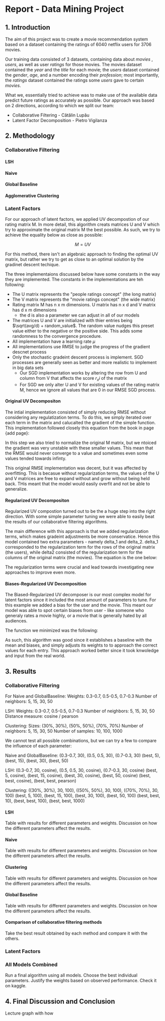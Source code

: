 # Report - Data Mining Project

## 1. Introduction

The aim of this project was to create a movie recommendation system
based on a dataset containing the ratings of 6040 netflix users for
3706 movies. 

Our training data consisted of 3 datasets, containing data about *movies*
, *users*, as well as user *ratings* for those movies. The movies dataset contained the
*year* and the *title* for each movie; the *users* dataset contained the *gender*, *age*, and a
number encoding their *profession*; most importantly, the *ratings* dataset
contained the ratings some *users* gave to certain *movies*.

What we, essentially tried to achieve was to make use of the available data  predict future ratings as accurately as possible. 
Our approach was based on 2 directions, according to which we split our team:

* Collaborative Filtering - Cătălin Lupău
* Latent Factor Decomposition - Pietro Vigilanza



## 2. Methodology

### Collaborative Filtering

#### LSH 

#### Naive

#### Global Baseline 

#### Agglomerative Clustering 

### Latent Factors

For our approach of latent factors, we applied UV decompostion of our rating matrix M. In more detail, this algorithm creats matrices U and V which try to approximate the original matrix M the best possible. As such, we try to achieve the equality below as close as possible:

$$
M = UV
$$


For this method, there isn't an algebraic approach to finding the optimal UV matrix, but rather we try to get as close to an optimal solution by the gradinet descent techique.

The three implementaions discussed below have some constants in the way they are implemented. The constants in the implementations are teh following:

- The U matrix represents the "people ratings concept" (the long matrix)
- The V matrix represents the "movie ratings concept"  (the wide matrix)
- Rating matrix M has n x m dimensions. U matrix has n x d and V matrix has d x m dimensions
    - the d is also a parameter we can adjust in all of our models
- The matrices U and V are initialized with thier entries being $\sqrt(avg/d) + random_value$.  The random value nudges this preset value either to the negative or the positive side. This adds some randomness to the convergence procedure.
- All implementation have a learning rate $\mu$
- All implementations use RMSE to judge the progress of the gradient descnet process
- Only the stochastic gradeint descent process is implement. SGD processes are generally seen as better and more realistic to implement in big data sets
    - Our SGD implementation works by altering the row from U and column from V that affects the score $r_xi$ of the matrix
    - For SGD we only alter U and V for existing values of the rating matrix M, hence we ignore all values that are 0 in our RMSE SGD process. 

#### Original UV Decompositon

The intial implementation consisted of simply reducing RMSE without considering any regulatization terms. To do this, we simply iterated over each term in the matrix and calucalted the gradient of the simple function. This implementation followed closely this equation from the book in page {add page}:

In this step we also tried to normalize the original M matrix, but we ntoiced the gradient was
very unstable with these smaller values. This mean that the RMSE would never converge to a value
and sometimes even some values tended towards infinty. 

This original RMSE implementation was decent, but it was affected by overfitting. This is becasue without regularization terms, the values of the U and V matrices are free to expand without and grow without being held back. THis meant that the model would easily overfit and not be able to generalize.

#### Regularized UV Decompositon

Regularized UV compostion turned out to be the a huge step into the right direction. With some simple parameter tuning we were able to easily beat the results of our collaborative filtering algorithms.

The main difference with this approach is that we added regularization terms, which makes gradeint adjustments be more conservatice. Hence this model contained two extra parameters - namely delta_1 and delta_2. delta_1 corresponded to the regularization term for the rows of the original matrix (the users), while delta2 consisted of the regularization term for the columns of the original matrix (the movies). The equation is the one below:

The regularization terms were crucial and lead towards investigating new approaches to improve even more.

#### Biases-Regularized UV Decomposition

The Biased-Regularized UV decomposer is our most complex model for latent factors since it included the most amount of parameters to tune. For this example we added a bias for the user and the movie. This meant our model was able to spot certain biases from user - like someone who generaly rates a movie highly, or a movie that is generally hated by all audiences. 

The function we minimized was the following:

As such, this algorithm was good since it establishes a baseline with the mean and biases, and simply adjusts its weights to to approach the correct values for each entry. This approach worked better since it took knwoledge and input from the real world.

## 3. Results

### Collaborative Filtering

For Naive and GlobalBaseline: 
Weights: 0.3-0.7, 0.5-0.5, 0.7-0.3
Number of neighbors: 5, 15, 30, 50

LSH:
Weights: 0.3-0.7, 0.5-0.5, 0.7-0.3
Number of neighbors: 5, 15, 30, 50
Distance measure: cosine / pearson

Clustering:
Sizes: (30%, 30%), (50%, 50%), (70%, 70%)
Number of neighbors: 5, 15, 30, 50
Number of samples: 10, 100, 1000

We cannot test all possible combinations, but we can try a few
to compare the influence of each parameter:

Naive and GlobalBaseline:
(0.3-0.7, 30), (0.5, 0.5, 30), (0.7-0.3, 30)
(best, 5), (best, 15), (best, 30), (best, 50)

LSH:
(0.3-0.7, 30, cosine), (0.5, 0.5, 30, cosine), (0.7-0.3, 30, cosine)
(best, 5, cosine), (best, 15, cosine), (best, 30, cosine), (best, 50, cosine)
(best, best, cosine), (best, best, pearson)

Clustering:
((30%, 30%), 30, 100), ((50%, 50%), 30, 100), ((70%, 70%), 30, 100)
(best, 5, 100), (best, 15, 100), (best, 30, 100), (best, 50, 100)
(best, best, 10), (best, best, 100), (best, best, 1000)




#### LSH
Table with results for different parameters and weights.
Discussion on how the different parameters affect the results.

#### Naive 
Table with results for different parameters and weights.
Discussion on how the different parameters affect the results.

#### Clustering
Table with results for different parameters and weights.
Discussion on how the different parameters affect the results.

#### Global Baseline
Table with results for different parameters and weights.
Discussion on how the different parameters affect the results.

#### Comparison of collaborative filtering methods
Take the best result obtained by each method and compare it with the others.


### Latent Factors

### All Models Combined
Run a final algorithm using all models. Choose the best individual parameters. Justify the weights based on observed performance. 
Check it on kaggle.

## 4. Final Discussion and Conclusion

Lecture graph with how


